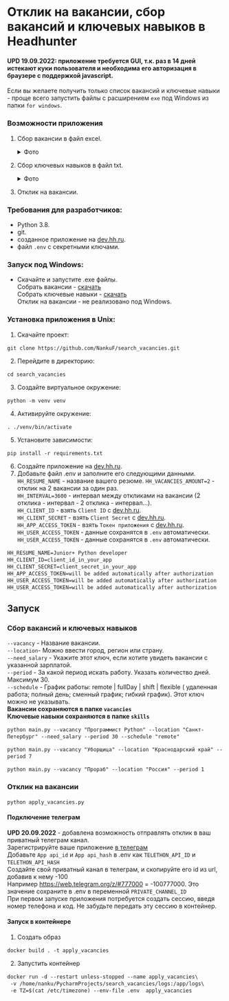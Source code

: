 # Отклик на вакансии, сбор вакансий и ключевых навыков в Headhunter
#### UPD 19.09.2022: приложение требуется GUI, т.к. раз в 14 дней истекают куки пользователя и необходима его авторизация в браузере с поддержкой javascript.
Если вы желаете получить только список вакансий и ключевые навыки - проще всего запустить файлы с расширением `exe` под Windows из папки `for windows`.

### Возможности приложения
1. Сбор вакансии в файл excel.
   <details>
     <summary>Фото</summary>
      <img src="images/img.png">
   </details>

2. Сбор ключевых навыков в файл txt.
   <details>
     <summary>Фото</summary>
      <img src="images/img_1.png">
   </details>

3. Отклик на вакансии.

### Требования для разработчиков:
- Python 3.8.
- git.
- созданное приложение на [dev.hh.ru](https://dev.hh.ru/admin).
- файл `.env` с секретными ключами.
### Запуск под Windows:<br>
  - Скачайте и запустите .exe файлы.<br>
  Собрать вакансии - [скачать](https://github.com/NankuF/search_vacancies/raw/master/for%20windows/get_vacancies.exe)<br>
  Собрать ключевые навыки - [скачать](https://github.com/NankuF/search_vacancies/raw/master/for%20windows/get_skills.exe)<br>
  Отклик на вакансии - не реализовано под Windows.


### Установка приложения в Unix:

1. Скачайте проект:<br>

```commandline
git clone https://github.com/NankuF/search_vacancies.git
```

2. Перейдите в директорию:<br>

```commandline
cd search_vacancies
```

3. Создайте виртуальное окружение:<br>

```commandline
python -m venv venv
```

4. Активируйте окружение:<br>

```commandline
. ./venv/bin/activate
```
5. Установите зависимости:<br>

```commandline
pip install -r requirements.txt
```
6. Создайте приложение на [dev.hh.ru](https://dev.hh.ru/admin).
7. Добавьте файл .env и заполните его следующими данными.<br>
`HH_RESUME_NAME` - название вашего резюме.
`HH_VACANCIES_AMOUNT=2` - отклик на 2 вакансии за один раз.<br>
`HH_INTERVAL=3600` - интервал между откликами на вакансии (2 отклика - интервал - 2 отклика - интервал...).<br>
`HH_CLIENT_ID` - взять `Client ID` с [dev.hh.ru](https://dev.hh.ru/admin).<br>
`HH_CLIENT_SECRET` - взять `Client Secret` с [dev.hh.ru](https://dev.hh.ru/admin). <br>
`HH_APP_ACCESS_TOKEN` - взять `Токен приложения` с [dev.hh.ru](https://dev.hh.ru/admin).<br>
`HH_USER_ACCESS_TOKEN` - данные сохранятся в `.env` автоматически.<br>
`HH_USER_ACCESS_TOKEN` - данные сохранятся в `.env` автоматически.<br>
```text
HH_RESUME_NAME=Junior+ Python developer
HH_CLIENT_ID=client_id_in_your_app
HH_CLIENT_SECRET=client_secret_in_your_app
HH_APP_ACCESS_TOKEN=will be added automatically after authorization
HH_USER_ACCESS_TOKEN=will be added automatically after authorization
HH_USER_ACCESS_TOKEN=will be added automatically after authorization
```

## Запуск
### Сбор вакансий и ключевых навыков
   `--vacancy` - Название вакансии.<br>
   `--location`- Можно ввести город, регион или страну.<br>
   `--need_salary` - Укажите этот ключ, если хотите увидеть вакансии с указанной зарплатой.<br>
   `--period` - За какой период искать работу. Указать количество дней. Максимум 30.<br>
   `--schedule` - График работы: remote | fullDay | shift | flexible (
   удаленная работа; полный день; сменный график; гибкий график).
   Этот ключ можно не указывать.<br>
   **Вакансии сохраняются в папке `vacancies`**<br>
   **Ключевые навыки сохраняются в папке `skills`**<br>
```commandline
python main.py --vacancy "Программист Python" --location "Санкт-Петербург" --need_salary --period 30 --schedule "remote"

```

```commandline
python main.py --vacancy "Уборщица" --location "Краснодарский край" --period 7

```

```commandline
python main.py --vacancy "Прораб" --location "Россия" --period 1

```

### Отклик на вакансии
```commandline
python apply_vacancies.py
```
#### Подключение телеграм
**UPD 20.09.2022** - добавлена возможность отправлять отклик в ваш приватный телеграм канал.<br>
Зарегистрируйте ваше приложение [в телеграм](https://my.telegram.org/apps)<br>
Добавьте `App api_id` и `App api_hash` в .env как `TELETHON_API_ID` и `TELETHON_API_HASH`<br>
Создайте свой приватный канал в телеграм, и скопируйте его id из url, добавив к нему -100<br>
Например https://web.telegram.org/z/#777000   = -100777000. Это значение сохраните в .env в переменной `PRIVATE_CHANNEL_ID`<br>
При первом запуске приложения потребуется создать сессию, введя номер телефона и код. Не забудьте передать эту сессию в контейнер.
#### Запуск в контейнере
1. Создать образ
```commandline
docker build . -t apply_vacancies
```
2. Запустить контейнер
```commandline
docker run -d --restart unless-stopped --name apply_vacancies\
 -v /home/nanku/PycharmProjects/search_vacancies/logs:/app/logs\
 -e TZ=$(cat /etc/timezone) --env-file .env  apply_vacancies
```